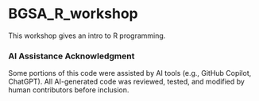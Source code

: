 # BGSA_R_workshop

This workshop gives an intro to R programming.

### AI Assistance Acknowledgment
Some portions of this code were assisted by AI tools (e.g., GitHub Copilot, ChatGPT). All AI-generated code was reviewed, tested, and modified by human contributors before inclusion.
